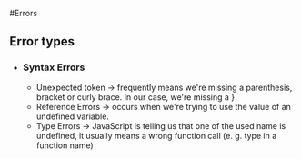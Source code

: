 #Errors

## Error types
* ### Syntax Errors
  * Unexpected token -> frequently means we're missing a parenthesis, bracket or curly brace. In our case, we're missing a }
  * Reference Errors ->  occurs when we're trying to use the value of an undefined variable.
  * Type Errors      -> JavaScript is telling us that one of the used name is undefined, it usually means a wrong function call (e. g. type in a function name)